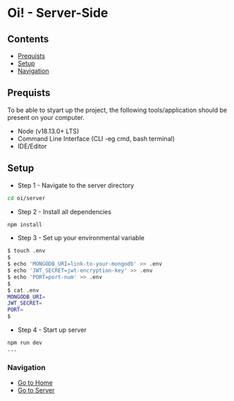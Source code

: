 # Oi! - Server-Side

## Contents
- [Prequists](#prequists)
- [Setup](#setup)
- [Navigation](#navigation)

## Prequists
To be able to styart up the project, the following tools/application should be present on your computer.

- Node (v18.13.0+ LTS)
- Command Line Interface (CLI -eg cmd, bash terminal)
- IDE/Editor 

## Setup
- Step 1 - Navigate to the server directory
```sh
cd oi/server
```

- Step 2 - Install all dependencies
```sh
npm install
```

- Step 3 - Set up your environmental variable
```sh
$ touch .env
$
$ echo 'MONGODB_URI=link-to-your-mongodb' >> .env
$ echo 'JWT_SECRET=jwt-encryption-key' >> .env
$ echo 'PORT=port-num' >> .env
$
$ cat .env
MONGODB_URI=
JWT_SECRET=
PORT=
$
```

- Step 4 - Start up server
```sh
npm run dev
...
```

### Navigation
- [Go to Home](../README.md)
- [Go to Server](../client/README.md)